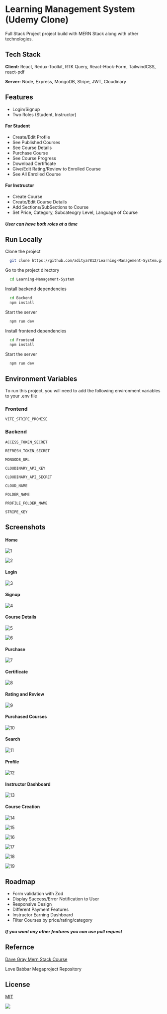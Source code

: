 
# Learning Management System (Udemy Clone)

Full Stack Project project build with MERN Stack along with other technologies.


## Tech Stack

**Client:** React, Redux-Toolkit, RTK Query, React-Hook-Form, TailwindCSS, react-pdf

**Server:** Node, Express, MongoDB, Stripe, JWT, Cloudinary


## Features


- Login/Signup
- Two Roles (Student, Instructor)

#### For Student
- Create/Edit Profile
- See Published Courses
- See Course Details
- Purchase Course
- See Course Progress
- Download Certificate
- Give/Edit Rating/Review to Enrolled Course
- See All Enrolled Course

#### For Instructor
- Create Course 
- Create/Edit Course Details 
- Add Sections/SubSections to Course
- Set Price, Category, Subcateogry Level, Language of Course

##### User can have both roles at a time


## Run Locally

Clone the project

```bash
  git clone https://github.com/aditya7812/Learning-Management-System.git
```

Go to the project directory

```bash
  cd Learning-Management-System
```

Install backend dependencies

```bash
  cd Backend
  npm install
```

Start the server

```bash
  npm run dev
```

Install frontend dependencies

```bash
  cd Frontend
  npm install
```

Start the server

```bash
  npm run dev
```


## Environment Variables

To run this project, you will need to add the following environment variables to your .env file
### Frontend

`VITE_STRIPE_PROMISE`

### Backend

`ACCESS_TOKEN_SECRET`

`REFRESH_TOKEN_SECRET`

`MONGODB_URL`

`CLOUDINARY_API_KEY`

`CLOUDINARY_API_SECRET`

`CLOUD_NAME`

`FOLDER_NAME`

`PROFILE_FOLDER_NAME`

`STRIPE_KEY`



## Screenshots

#### Home
![1](https://github.com/aditya7812/Learning-Management-System/assets/117096897/e4763f04-a250-46f3-9a4d-25e2f1e3b493)

![2](https://github.com/aditya7812/Learning-Management-System/assets/117096897/243de49b-0579-4b9f-b00d-61e22d43fe1b)


#### Login

![3](https://github.com/aditya7812/Learning-Management-System/assets/117096897/acbf4fe2-8c29-46b2-9c8e-cee8f58f44fd)


#### Signup

![4](https://github.com/aditya7812/Learning-Management-System/assets/117096897/7766a96c-7a96-495d-a3b7-1a3ca7a959cc)


#### Course Details

![5](https://github.com/aditya7812/Learning-Management-System/assets/117096897/3a892ac0-a9cf-4d6e-8344-20ef2387ea0f)

![6](https://github.com/aditya7812/Learning-Management-System/assets/117096897/33aaf4ca-c5ab-467e-b7da-ecaa47af18be)


#### Purchase

![7](https://github.com/aditya7812/Learning-Management-System/assets/117096897/3af8f350-52d2-4f20-bae1-ac5fce682617)


#### Certificate

![8](https://github.com/aditya7812/Learning-Management-System/assets/117096897/5ffa28ae-9ba7-44e0-91fa-1f0ef81dc576)


#### Rating and Review

![9](https://github.com/aditya7812/Learning-Management-System/assets/117096897/d709c9c8-8cee-454c-8375-8660329ff0df)


#### Purchased Courses

![10](https://github.com/aditya7812/Learning-Management-System/assets/117096897/aa56a934-2a0b-4e9f-aa42-1b3166dc6047)


#### Search

![11](https://github.com/aditya7812/Learning-Management-System/assets/117096897/ea233a29-32e1-4fc2-a088-992be4eb6ba4)


#### Profile 

![12](https://github.com/aditya7812/Learning-Management-System/assets/117096897/cb0d25a4-54b3-4cb0-a27a-f827bc2752dd)


#### Instructor Dashboard

![13](https://github.com/aditya7812/Learning-Management-System/assets/117096897/d8d9613f-89ed-4100-86cd-67d07b518a80)


#### Course Creation

![14](https://github.com/aditya7812/Learning-Management-System/assets/117096897/d5a1ae99-e556-43c0-8760-f9633ef3a32b)

![15](https://github.com/aditya7812/Learning-Management-System/assets/117096897/4a1ed44b-7c4f-4719-8b12-05e89e492fc8)

![16](https://github.com/aditya7812/Learning-Management-System/assets/117096897/7cf908be-c2ca-4837-8992-97c195e2c957)

![17](https://github.com/aditya7812/Learning-Management-System/assets/117096897/af630496-90de-4cf2-95e3-9d5a48f6dd6a)

![18](https://github.com/aditya7812/Learning-Management-System/assets/117096897/e7ccd102-153b-4d67-b191-8ab85b55e231)

![19](https://github.com/aditya7812/Learning-Management-System/assets/117096897/58f66824-6964-49e1-b9ac-07f23a4159f9)



## Roadmap

- Form validation with Zod
- Display Success/Error Notification to User
- Responsive Design
- Different Payment Features
- Instructor Earning Dashboard
- Filter Courses by price/rating/category

##### If you want any other features you can use pull request


## Refernce
[Dave Gray Mern Stack Course](https://github.com/gitdagray/mern_stack_course)

Love Babbar Megaproject Repository





## License

[MIT](https://choosealicense.com/licenses/mit/)

![](https://komarev.com/ghpvc/?username=aditya7812&label=Views)


